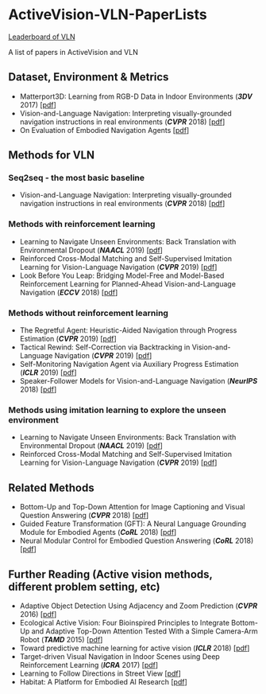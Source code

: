 # ActiveVision-VLN-PaperLists
[Leaderboard of VLN](https://evalai.cloudcv.org/web/challenges/challenge-page/97/leaderboard/270)

A list of  papers in ActiveVision and VLN

## Dataset, Environment & Metrics
 - Matterport3D: Learning from RGB-D Data in Indoor Environments (***3DV*** 2017) [[pdf](https://arxiv.org/pdf/1709.06158.pdf)]
 - Vision-and-Language Navigation: Interpreting visually-grounded navigation instructions in real environments (***CVPR*** 2018) [[pdf](https://arxiv.org/pdf/1711.07280.pdf)]
 - On Evaluation of Embodied Navigation Agents [[pdf](https://arxiv.org/pdf/1807.06757.pdf)]

## Methods for VLN
### Seq2seq - the most basic baseline
 - Vision-and-Language Navigation: Interpreting visually-grounded navigation instructions in real environments (***CVPR*** 2018) [[pdf](https://arxiv.org/pdf/1711.07280.pdf)]
### Methods with reinforcement learning
 - Learning to Navigate Unseen Environments: Back Translation with Environmental Dropout (***NAACL*** 2019) [[pdf](https://arxiv.org/pdf/1904.04195.pdf)]
 - Reinforced Cross-Modal Matching and Self-Supervised Imitation Learning for Vision-Language Navigation (***CVPR*** 2019) [[pdf](https://arxiv.org/pdf/1811.10092.pdf)]
 - Look Before You Leap: Bridging Model-Free and Model-Based Reinforcement Learning for Planned-Ahead Vision-and-Language Navigation (***ECCV*** 2018) [[pdf](https://arxiv.org/pdf/1803.07729.pdf)]
### Methods without reinforcement learning
 - The Regretful Agent: Heuristic-Aided Navigation through Progress Estimation (***CVPR*** 2019) [[pdf](https://arxiv.org/pdf/1903.01602.pdf)]
 - Tactical Rewind: Self-Correction via Backtracking in Vision-and-Language Navigation (***CVPR*** 2019) [[pdf](https://arxiv.org/pdf/1903.02547.pdf)]
 - Self-Monitoring Navigation Agent via Auxiliary Progress Estimation (***ICLR*** 2019) [[pdf](https://arxiv.org/pdf/1901.03035.pdf)]
 - Speaker-Follower Models for Vision-and-Language Navigation (***NeurIPS*** 2018) [[pdf](https://arxiv.org/pdf/1806.02724.pdf)]
### Methods using imitation learning to explore the unseen environment
 - Learning to Navigate Unseen Environments: Back Translation with Environmental Dropout (***NAACL*** 2019) [[pdf](https://arxiv.org/pdf/1904.04195.pdf)]
 - Reinforced Cross-Modal Matching and Self-Supervised Imitation Learning for Vision-Language Navigation (***CVPR*** 2019) [[pdf](https://arxiv.org/pdf/1811.10092.pdf)]

## Related Methods
 - Bottom-Up and Top-Down Attention for Image Captioning and Visual Question Answering (***CVPR*** 2018) [[pdf](https://arxiv.org/pdf/1707.07998.pdf)]
 - Guided Feature Transformation (GFT): A Neural Language Grounding Module for Embodied Agents (***CoRL*** 2018) [[pdf](https://arxiv.org/pdf/1805.08329.pdf)]
 - Neural Modular Control for Embodied Question Answering (***CoRL*** 2018) [[pdf](https://arxiv.org/pdf/1810.11181.pdf)]

## Further Reading (Active vision methods, different problem setting, etc)
 - Adaptive Object Detection Using Adjacency and Zoom Prediction (***CVPR*** 2016) [[pdf](https://arxiv.org/pdf/1512.07711.pdf)]
 - Ecological Active Vision: Four Bioinspired Principles to Integrate Bottom-Up and Adaptive Top-Down Attention Tested With a Simple Camera-Arm Robot (***TAMD*** 2015) [[pdf](https://ieeexplore.ieee.org/stamp/stamp.jsp?tp=&arnumber=6863681)]
 - Toward predictive machine learning for active vision (***ICLR*** 2018) [[pdf](https://arxiv.org/pdf/1710.10460.pdf)]
 - Target-driven Visual Navigation in Indoor Scenes using Deep Reinforcement Learning (***ICRA*** 2017) [[pdf](https://arxiv.org/pdf/1609.05143.pdf)]
 - Learning to Follow Directions in Street View [[pdf](https://arxiv.org/pdf/1903.00401.pdf)]
 - Habitat: A Platform for Embodied AI Research [[pdf](https://arxiv.org/pdf/1904.01201.pdf)]

